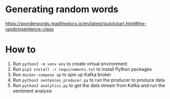 # Generating random words
https://wonderwords.readthedocs.io/en/latest/quickstart.html#the-randomsentence-class

# How to
1. Run `python3 -m venv env` to create virtual environment
2. Run `pip3 install -r requirements.txt` to install Python packages
3. Run `docker-compose up` to spin up Kafka broker
4. Run `python3 sentences_producer.py` to run the producer to produce data
5. Run `python3 analytics.py` to get the data stream from Kafka and run the sentiment analysis
